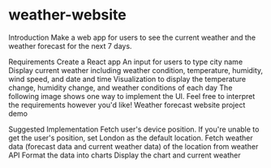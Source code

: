 # weather-website
Introduction
Make a web app for users to see the current weather and the weather forecast for the next 7 days.

Requirements
Create a React app
An input for users to type city name
Display current weather including weather condition, temperature, humidity, wind speed, and date and time
Visualization to display the temperature change, humidity change, and weather conditions of each day
The following image shows one way to implement the UI. Feel free to interpret the requirements however you'd like!
Weather forecast website project demo

Suggested Implementation
Fetch user's device position. If you're unable to get the user's position, set London as the default location.
Fetch weather data (forecast data and current weather data) of the location from weather API
Format the data into charts
Display the chart and current weather
